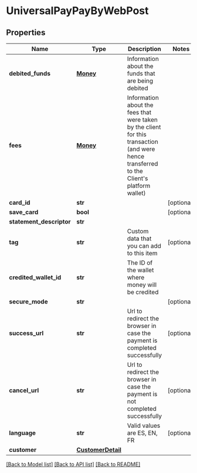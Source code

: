# UniversalPayPayByWebPost

## Properties
Name | Type | Description | Notes
------------ | ------------- | ------------- | -------------
**debited_funds** | [**Money**](Money.md) | Information about the funds that are being debited | 
**fees** | [**Money**](Money.md) | Information about the fees that were taken by the client for this transaction (and were hence transferred to the Client&#39;s platform wallet) | 
**card_id** | **str** |  | [optional] 
**save_card** | **bool** |  | [optional] 
**statement_descriptor** | **str** |  | 
**tag** | **str** | Custom data that you can add to this item | [optional] 
**credited_wallet_id** | **str** | The ID of the wallet where money will be credited | 
**secure_mode** | **str** |  | [optional] 
**success_url** | **str** | Url to redirect the browser in case the payment is completed successfully | [optional] 
**cancel_url** | **str** | Url to redirect the browser in case the payment is not completed successfully | [optional] 
**language** | **str** | Valid values are ES, EN, FR | [optional] 
**customer** | [**CustomerDetail**](CustomerDetail.md) |  | 

[[Back to Model list]](../README.md#documentation-for-models) [[Back to API list]](../README.md#documentation-for-api-endpoints) [[Back to README]](../README.md)


